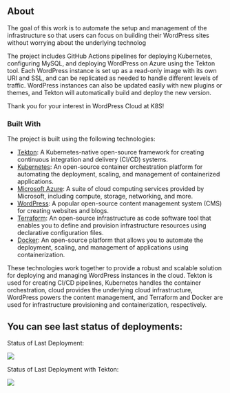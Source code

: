 ## About

The goal of this work is to automate the setup and management of the infrastructure so that users can focus on building their WordPress sites without worrying about the underlying technolog

The project includes GitHub Actions pipelines for deploying Kubernetes, configuring MySQL, and deploying WordPress on Azure using the Tekton tool. Each WordPress instance is set up as a read-only image with its own URI and SSL, and can be replicated as needed to handle different levels of traffic. WordPress instances can also be updated easily with new plugins or themes, and Tekton will automatically build and deploy the new version.

Thank you for your interest in WordPress Cloud at K8S!

### Built With

The project is built using the following technologies:

- [Tekton](https://tekton.dev/): A Kubernetes-native open-source framework for creating continuous integration and delivery (CI/CD) systems.
- [Kubernetes](https://kubernetes.io/): An open-source container orchestration platform for automating the deployment, scaling, and management of containerized applications.
- [Microsoft Azure](https://azure.microsoft.com/): A suite of cloud computing services provided by Microsoft, including compute, storage, networking, and more.
- [WordPress](https://wordpress.org/): A popular open-source content management system (CMS) for creating websites and blogs.
- [Terraform](https://www.terraform.io/): An open-source infrastructure as code software tool that enables you to define and provision infrastructure resources using declarative configuration files.
- [Docker](https://www.docker.com/): An open-source platform that allows you to automate the deployment, scaling, and management of applications using containerization.

These technologies work together to provide a robust and scalable solution for deploying and managing WordPress instances in the cloud. Tekton is used for creating CI/CD pipelines, Kubernetes handles the container orchestration, cloud provides the underlying cloud infrastructure, WordPress powers the content management, and Terraform and Docker are used for infrastructure provisioning and containerization, respectively.


## You can see last status of deployments:

Status of Last Deployment:<br>

<img src="https://github.com/IgorPostavnichiy/Wordpress-inAzurecloud-at-k8s/workflows/Deploy Terraform K8S Azure/badge.svg?branch=main"><br>

Status of Last Deployment with Tekton:<br>

<img src="https://github.com/IgorPostavnichiy/Wordpress-inAzurecloud-at-k8s/workflows/Deploy Terraform K8S Azure with Tekton/badge.svg?branch=main"><br>



